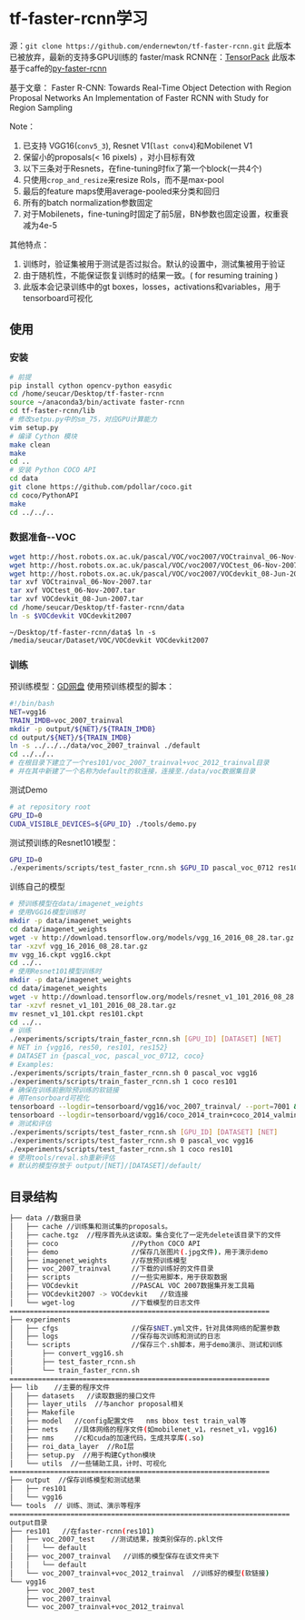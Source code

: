 # tf-faster-rcnn学习

源：`git clone https://github.com/endernewton/tf-faster-rcnn.git`
此版本已被放弃，最新的支持多GPU训练的 faster/mask RCNN在：[TensorPack](https://github.com/tensorpack/tensorpack/tree/master/examples/FasterRCNN)
此版本基于caffe的[py-faster-rcnn](https://github.com/rbgirshick/py-faster-rcnn)

基于文章：
Faster R-CNN: Towards Real-Time Object Detection with Region Proposal Networks
An Implementation of Faster RCNN with Study for Region Sampling

Note：
1. 已支持 VGG16(`conv5_3`), Resnet V1(`last conv4`)和Mobilenet V1
2. 保留小的proposals(< 16 pixels) ，对小目标有效
3. 以下三条对于Resnets，在fine-tuning时fix了第一个block(一共4个)
4. 只使用`crop_and_resize`来resize RoIs，而不是max-pool
5. 最后的feature maps使用average-pooled来分类和回归
6. 所有的batch normalization参数固定
7. 对于Mobilenets，fine-tuning时固定了前5层，BN参数也固定设置，权重衰减为4e-5

其他特点：
1. 训练时，验证集被用于测试是否过拟合。默认的设置中，测试集被用于验证
2. 由于随机性，不能保证恢复训练时的结果一致。( for resuming training )
3. 此版本会记录训练中的gt boxes，losses，activations和variables，用于tensorboard可视化
## 使用
### 安装
```bash
# 前提
pip install cython opencv-python easydic
cd /home/seucar/Desktop/tf-faster-rcnn
source ~/anaconda3/bin/activate faster-rcnn
cd tf-faster-rcnn/lib
# 修改setpu.py中的sm_75，对应GPU计算能力
vim setup.py
# 编译 Cython 模块
make clean
make
cd ..
# 安装 Python COCO API
cd data
git clone https://github.com/pdollar/coco.git
cd coco/PythonAPI
make
cd ../../..
```
### 数据准备--VOC
```bash
wget http://host.robots.ox.ac.uk/pascal/VOC/voc2007/VOCtrainval_06-Nov-2007.tar
wget http://host.robots.ox.ac.uk/pascal/VOC/voc2007/VOCtest_06-Nov-2007.tar
wget http://host.robots.ox.ac.uk/pascal/VOC/voc2007/VOCdevkit_08-Jun-2007.tar
tar xvf VOCtrainval_06-Nov-2007.tar
tar xvf VOCtest_06-Nov-2007.tar
tar xvf VOCdevkit_08-Jun-2007.tar
cd /home/seucar/Desktop/tf-faster-rcnn/data
ln -s $VOCdevkit VOCdevkit2007
```
`~/Desktop/tf-faster-rcnn/data$ ln -s /media/seucar/Dataset/VOC/VOCdevkit VOCdevkit2007`

### 训练
预训练模型：[GD网盘](https://drive.google.com/drive/folders/0B1_fAEgxdnvJSmF3YUlZcHFqWTQ)
使用预训练模型的脚本：
```bash
#!/bin/bash
NET=vgg16
TRAIN_IMDB=voc_2007_trainval
mkdir -p output/${NET}/${TRAIN_IMDB}
cd output/${NET}/${TRAIN_IMDB}
ln -s ../../../data/voc_2007_trainval ./default
cd ../../..
# 在根目录下建立了一个res101/voc_2007_trainval+voc_2012_trainval目录
# 并在其中新建了一个名称为default的软连接，连接至./data/voc数据集目录
```
测试Demo
```bash
# at repository root
GPU_ID=0
CUDA_VISIBLE_DEVICES=${GPU_ID} ./tools/demo.py
```
测试预训练的Resnet101模型：
```bash
GPU_ID=0
./experiments/scripts/test_faster_rcnn.sh $GPU_ID pascal_voc_0712 res101
```
训练自己的模型
```bash
# 预训练模型在data/imagenet_weights
# 使用VGG16模型训练时
mkdir -p data/imagenet_weights
cd data/imagenet_weights
wget -v http://download.tensorflow.org/models/vgg_16_2016_08_28.tar.gz
tar -xzvf vgg_16_2016_08_28.tar.gz
mv vgg_16.ckpt vgg16.ckpt
cd ../..
# 使用Resnet101模型训练时
mkdir -p data/imagenet_weights
cd data/imagenet_weights
wget -v http://download.tensorflow.org/models/resnet_v1_101_2016_08_28.tar.gz
tar -xzvf resnet_v1_101_2016_08_28.tar.gz
mv resnet_v1_101.ckpt res101.ckpt
cd ../..
# 训练
./experiments/scripts/train_faster_rcnn.sh [GPU_ID] [DATASET] [NET]
# NET in {vgg16, res50, res101, res152}
# DATASET in {pascal_voc, pascal_voc_0712, coco}
# Examples:
./experiments/scripts/train_faster_rcnn.sh 0 pascal_voc vgg16
./experiments/scripts/train_faster_rcnn.sh 1 coco res101
# 确保在训练前删除预训练的软链接
# 用Tensorboard可视化
tensorboard --logdir=tensorboard/vgg16/voc_2007_trainval/ --port=7001 &
tensorboard --logdir=tensorboard/vgg16/coco_2014_train+coco_2014_valminusminival/ --port=7002 &
# 测试和评估
./experiments/scripts/test_faster_rcnn.sh [GPU_ID] [DATASET] [NET]
./experiments/scripts/test_faster_rcnn.sh 0 pascal_voc vgg16
./experiments/scripts/test_faster_rcnn.sh 1 coco res101
# 使用tools/reval.sh重新评估
# 默认的模型存放于 output/[NET]/[DATASET]/default/
```
## 目录结构
```bash
├── data //数据目录
│   ├── cache //训练集和测试集的proposals。
│   ├── cache.tgz  //程序首先从这读取。集合变化了一定先delete该目录下的文件
│   ├── coco                  //Python COCO API
│   ├── demo                  //保存几张图片(.jpg文件)，用于演示demo
│   ├── imagenet_weights      //存放预训练模型
│   ├── voc_2007_trainval     //下载的训练好的文件目录
│   ├── scripts               //一些实用脚本，用于获取数据
│   ├── VOCdevkit             //PASCAL VOC 2007数据集开发工具箱
│   ├── VOCdevkit2007 -> VOCdevkit   //软连接
│   └── wget-log              //下载模型的日志文件
================================================================
├── experiments
│   ├── cfgs                  //保存$NET.yml文件，针对具体网络的配置参数
│   ├── logs                  //保存每次训练和测试的日志
│   └── scripts               //保存三个.sh脚本，用于demo演示、测试和训练
│       ├── convert_vgg16.sh
│       ├── test_faster_rcnn.sh
│       └── train_faster_rcnn.sh
================================================================
├── lib    //主要的程序文件
│   ├── datasets   //读取数据的接口文件 
│   ├── layer_utils  //与anchor proposal相关
│   ├── Makefile
│   ├── model   //config配置文件   nms bbox test train_val等
│   ├── nets    //具体网络的程序文件(如mobilenet_v1，resnet_v1，vgg16)
│   ├── nms     //c和cuda的加速代码，生成共享库(.so)
│   ├── roi_data_layer  //RoI层
│   ├── setup.py  //用于构建Cython模块
│   └── utils  //一些辅助工具，计时、可视化 
================================================================
├── output  //保存训练模型和测试结果
│   ├── res101
│   └── vgg16
└── tools  // 训练、测试、演示等程序
=====================================================================
output目录
├── res101   //在faster-rcnn(res101)
│   ├── voc_2007_test    //测试结果，按类别保存的.pkl文件
│   │   └── default
│   ├── voc_2007_trainval   //训练的模型保存在该文件夹下
│   │   └── default
│   └── voc_2007_trainval+voc_2012_trainval  //训练好的模型(软链接)
└── vgg16
    ├── voc_2007_test
    ├── voc_2007_trainval
    └── voc_2007_trainval+voc_2012_trainval
```
